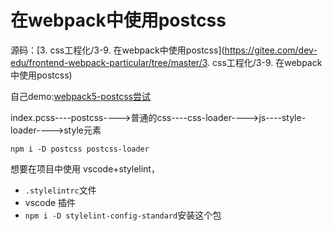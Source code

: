 # 在webpack中使用postcss

源码：[3. css工程化/3-9. 在webpack中使用postcss](https://gitee.com/dev-edu/frontend-webpack-particular/tree/master/3. css工程化/3-9. 在webpack中使用postcss)

自己demo:[webpack5-postcss尝试](https://gitee.com/qwq9527/demo/tree/master/webpack5-postcss尝试)

index.pcss----postcss---->普通的css----css-loader---->js----style-loader---->style元素

`npm i -D postcss postcss-loader`

想要在项目中使用 vscode+stylelint，

-  `.stylelintrc`文件
- vscode 插件
- `npm i -D stylelint-config-standard`安装这个包
